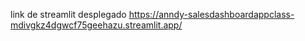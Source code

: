 link de streamlit desplegado
https://anndy-salesdashboardappclass-mdivgkz4dgwcf75geehazu.streamlit.app/
